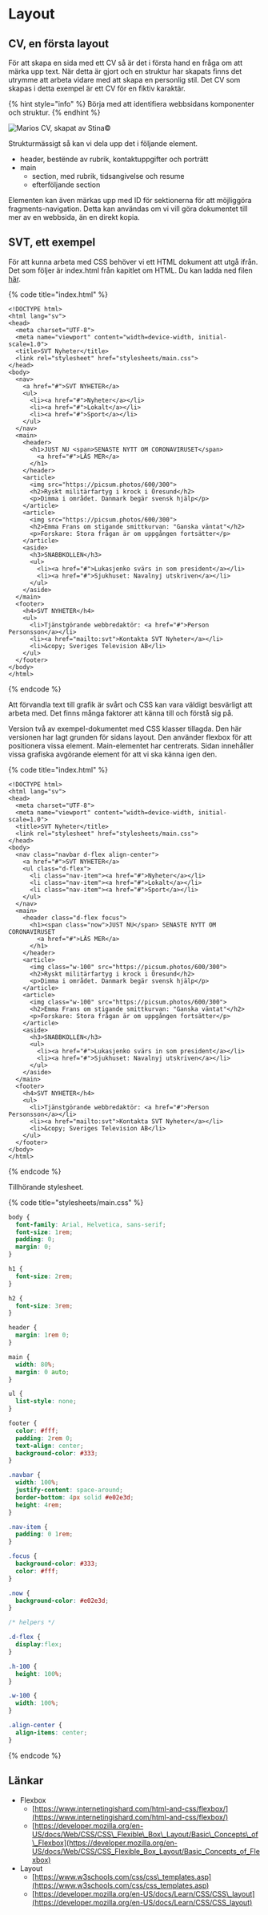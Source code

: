 # Layout

## CV, en första layout

För att skapa en sida med ett CV så är det i första hand en fråga om att märka upp text. När detta är gjort och en struktur har skapats finns det utrymme att arbeta vidare med att skapa en personlig stil. Det CV som skapas i detta exempel är ett CV för en fiktiv karaktär.

{% hint style="info" %}
Börja med att identifiera webbsidans komponenter och struktur.
{% endhint %}

![Marios CV, skapat av Stina&#xA9;](../.gitbook/assets/mario.png)

Strukturmässigt så kan vi dela upp det i följande element.

* header, bestënde av rubrik, kontaktuppgifter och porträtt
* main
  * section, med rubrik, tidsangivelse och resume
  * efterföljande section

Elementen kan även märkas upp med ID för sektionerna för att möjliggöra fragments-navigation. Detta kan användas om vi vill göra dokumentet till mer av en webbsida, än en direkt kopia.

## SVT, ett exempel

För att kunna arbeta med CSS behöver vi ett HTML dokument att utgå ifrån. Det som följer är index.html från kapitlet om HTML. Du kan ladda ned filen [här](https://raw.githubusercontent.com/jensnti/Webbutveckling/dffa89ec9e99f9d869c2b93d47e80afdc52c82e3/exempel/html-struktur.html). 

{% code title="index.html" %}
```markup
<!DOCTYPE html>
<html lang="sv">
<head>
  <meta charset="UTF-8">
  <meta name="viewport" content="width=device-width, initial-scale=1.0">
  <title>SVT Nyheter</title>
  <link rel="stylesheet" href="stylesheets/main.css">
</head>
<body>
  <nav>
    <a href="#">SVT NYHETER</a>
    <ul>
      <li><a href="#">Nyheter</a></li>
      <li><a href="#">Lokalt</a></li>
      <li><a href="#">Sport</a></li>
    </ul>
  </nav>
  <main>
    <header>
      <h1>JUST NU <span>SENASTE NYTT OM CORONAVIRUSET</span>
        <a href="#">LÄS MER</a>
      </h1>
    </header>
    <article>
      <img src="https://picsum.photos/600/300">
      <h2>Ryskt militärfartyg i krock i Öresund</h2>
      <p>Dimma i området. Danmark begär svensk hjälp</p>
    </article>
    <article>
      <img src="https://picsum.photos/600/300">
      <h2>Emma Frans om stigande smittkurvan: "Ganska väntat"</h2>
      <p>Forskare: Stora frågan är om uppgången fortsätter</p>
    </article>
    <aside>
      <h3>SNABBKOLLEN</h3>
      <ul>
        <li><a href="#">Lukasjenko svärs in som president</a></li>
        <li><a href="#">Sjukhuset: Navalnyj utskriven</a></li>
      </ul>
    </aside>
  </main>
  <footer>
    <h4>SVT NYHETER</h4>
    <ul>
      <li>Tjänstgörande webbredaktör: <a href="#">Person Personsson</a></li>
      <li><a href="mailto:svt">Kontakta SVT Nyheter</a></li>
      <li>&copy; Sveriges Television AB</li>
    </ul>
  </footer>
</body>
</html>
```
{% endcode %}

Att förvandla text till grafik är svårt och CSS kan vara väldigt besvärligt att arbeta med. Det finns många faktorer att känna till och förstå sig på.

Version två av exempel-dokumentet med CSS klasser tillagda. Den här versionen har lagt grunden för sidans layout. Den använder flexbox för att positionera vissa element. Main-elementet har centrerats. Sidan innehåller vissa grafiska avgörande element för att vi ska känna igen den.

{% code title="index.html" %}
```markup
<!DOCTYPE html>
<html lang="sv">
<head>
  <meta charset="UTF-8">
  <meta name="viewport" content="width=device-width, initial-scale=1.0">
  <title>SVT Nyheter</title>
  <link rel="stylesheet" href="stylesheets/main.css">
</head>
<body>
  <nav class="navbar d-flex align-center">
    <a href="#">SVT NYHETER</a>
    <ul class="d-flex">
      <li class="nav-item"><a href="#">Nyheter</a></li>
      <li class="nav-item"><a href="#">Lokalt</a></li>
      <li class="nav-item"><a href="#">Sport</a></li>
    </ul>
  </nav>
  <main>
    <header class="d-flex focus">
      <h1><span class="now">JUST NU</span> SENASTE NYTT OM CORONAVIRUSET
        <a href="#">LÄS MER</a>
      </h1>
    </header>
    <article>
      <img class="w-100" src="https://picsum.photos/600/300">
      <h2>Ryskt militärfartyg i krock i Öresund</h2>
      <p>Dimma i området. Danmark begär svensk hjälp</p>
    </article>
    <article>
      <img class="w-100" src="https://picsum.photos/600/300">
      <h2>Emma Frans om stigande smittkurvan: "Ganska väntat"</h2>
      <p>Forskare: Stora frågan är om uppgången fortsätter</p>
    </article>
    <aside>
      <h3>SNABBKOLLEN</h3>
      <ul>
        <li><a href="#">Lukasjenko svärs in som president</a></li>
        <li><a href="#">Sjukhuset: Navalnyj utskriven</a></li>
      </ul>
    </aside>
  </main>
  <footer>
    <h4>SVT NYHETER</h4>
    <ul>
      <li>Tjänstgörande webbredaktör: <a href="#">Person Personsson</a></li>
      <li><a href="mailto:svt">Kontakta SVT Nyheter</a></li>
      <li>&copy; Sveriges Television AB</li>
    </ul>
  </footer>
</body>
</html>
```
{% endcode %}

Tillhörande stylesheet.

{% code title="stylesheets/main.css" %}
```css
body {
  font-family: Arial, Helvetica, sans-serif;
  font-size: 1rem;
  padding: 0;
  margin: 0;
}

h1 {
  font-size: 2rem;
}

h2 {
  font-size: 3rem;
}

header {
  margin: 1rem 0;
}

main {
  width: 80%;
  margin: 0 auto;
}

ul {
  list-style: none;
}

footer {
  color: #fff;
  padding: 2rem 0;
  text-align: center;
  background-color: #333;
}

.navbar {
  width: 100%;
  justify-content: space-around;
  border-bottom: 4px solid #e02e3d;
  height: 4rem;
}

.nav-item {
  padding: 0 1rem;
}

.focus {
  background-color: #333;
  color: #fff;
}

.now {
  background-color: #e02e3d;
}

/* helpers */

.d-flex {
  display:flex;
}

.h-100 {
  height: 100%;
}

.w-100 {
  width: 100%;
}

.align-center {
  align-items: center;
}
```
{% endcode %}

## 



## Länkar

* Flexbox
  * [https://www.internetingishard.com/html-and-css/flexbox/](https://www.internetingishard.com/html-and-css/flexbox/)
  * [https://developer.mozilla.org/en-US/docs/Web/CSS/CSS\_Flexible\_Box\_Layout/Basic\_Concepts\_of\_Flexbox](https://developer.mozilla.org/en-US/docs/Web/CSS/CSS_Flexible_Box_Layout/Basic_Concepts_of_Flexbox)
* Layout
  * [https://www.w3schools.com/css/css\_templates.asp](https://www.w3schools.com/css/css_templates.asp)
  * [https://developer.mozilla.org/en-US/docs/Learn/CSS/CSS\_layout](https://developer.mozilla.org/en-US/docs/Learn/CSS/CSS_layout)



